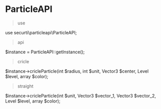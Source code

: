 # ParticleAPI


> use
 
 use securti\particleapi\ParticleAPI;

> api
 
 $instance = ParticleAPI::getInstance();

> cricle
 
 $instance->cricleParticle(int $radius, int $unit, Vector3 $center, Level $level, array $color);

> straight
 
 $instance->cricleParticle(int $unit, Vector3 $vector_1, Vector3 $vector_2, Level $level, array $color);
